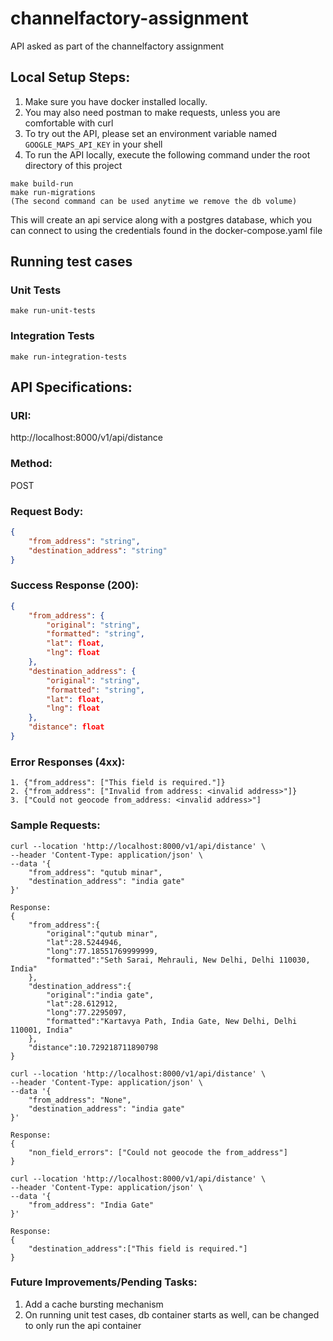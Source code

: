 # channelfactory-assignment
API asked as part of the channelfactory assignment

## Local Setup Steps:
1. Make sure you have docker installed locally.
2. You may also need postman to make requests, unless you are comfortable with curl
3. To try out the API, please set an environment variable named `GOOGLE_MAPS_API_KEY` in your shell
4. To run the API locally, execute the following command under the root directory of this project
```
make build-run
make run-migrations
(The second command can be used anytime we remove the db volume)
```
This will create an api service along with a postgres database, which you can connect to using the credentials found in the docker-compose.yaml file

## Running test cases
### Unit Tests
```
make run-unit-tests
```
### Integration Tests
```
make run-integration-tests
```
## API Specifications:

### URI: 
http://localhost:8000/v1/api/distance

### Method:
POST

### Request Body:
```JSON
{
    "from_address": "string",
    "destination_address": "string"
}
```

### Success Response (200):
```JSON
{
    "from_address": {
        "original": "string",
        "formatted": "string",
        "lat": float,
        "lng": float
    },
    "destination_address": {
        "original": "string",
        "formatted": "string",
        "lat": float,
        "lng": float
    },
    "distance": float
}
```

### Error Responses (4xx):
```
1. {"from_address": ["This field is required."]}
2. {"from_address": ["Invalid from address: <invalid address>"]}
3. ["Could not geocode from_address: <invalid address>"]
```

### Sample Requests:
```
curl --location 'http://localhost:8000/v1/api/distance' \
--header 'Content-Type: application/json' \
--data '{
    "from_address": "qutub minar",
    "destination_address": "india gate"
}'

Response:
{
    "from_address":{
        "original":"qutub minar",
        "lat":28.5244946,
        "long":77.18551769999999,
        "formatted":"Seth Sarai, Mehrauli, New Delhi, Delhi 110030, India"
    },
    "destination_address":{
        "original":"india gate",
        "lat":28.612912,
        "long":77.2295097,
        "formatted":"Kartavya Path, India Gate, New Delhi, Delhi 110001, India"
    },
    "distance":10.729218711890798
}
```

```
curl --location 'http://localhost:8000/v1/api/distance' \
--header 'Content-Type: application/json' \
--data '{
    "from_address": "None",
    "destination_address": "india gate"
}'

Response:
{
    "non_field_errors": ["Could not geocode the from_address"]
}
```

```
curl --location 'http://localhost:8000/v1/api/distance' \
--header 'Content-Type: application/json' \
--data '{
    "from_address": "India Gate"
}'

Response:
{
    "destination_address":["This field is required."]
}
```
### Future Improvements/Pending Tasks:
1. Add a cache bursting mechanism
2. On running unit test cases, db container starts as well, can be changed to only run the api container
